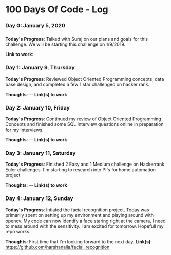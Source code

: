 # 100 Days Of Code - Log

### Day 0: January 5, 2020 
##### 

**Today's Progress**: Talked with Suraj on our plans and goals for this challenge. We will be starting this challenge on 1/9/2019.

**Link to work:** 

### Day 1: January 9, Thursday

**Today's Progress**: Reviewed Object Oriented Programming concepts, data base design, and completed a few 1 star challenged on hacker rank.

**Thoughts**: --
**Link(s) to work**

### Day 2: January 10, Friday

**Today's Progress**: Continued my review of Object Oriented Programming Concepts and finished some SQL Interview questions online in preparation for my Interviews. 

**Thoughts**: --
**Link(s) to work**

### Day 3: January 11, Saturday

**Today's Progress**: Finished 2 Easy and 1 Medium challenge on Hackerrank Euler challenges. I'm starting to research into PI's for home automation project 

**Thoughts**: --
**Link(s) to work**

### Day 4: January 12, Sunday

**Today's Progress**: Intiated the facial recognition project. Today was primarily spent on setting up my environment and playing around with opencv. My code can now identify a face staring right at the camera, I need to mess around with the sensitivity. I am excited for tomorrow. Hopefull my repo works.

**Thoughts**: First time that I'm looking forward to the next day.
**Link(s)**: https://github.com/harshanalla/facial_recognition

